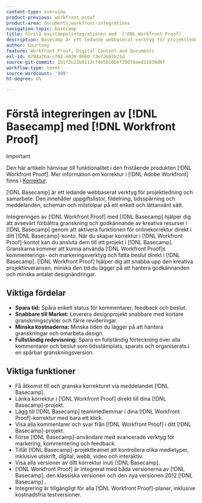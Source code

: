 ```yaml
---
content-type: overview
product-previous: workfront-proof
product-area: documents;workfront-integrations
navigation-topic: basecamp
title: Förstå basstämpelintegrationen med  [!DNL Workfront Proof]
description: Basecamp är ett ledande webbaserat verktyg för projektledning och samarbete. Den innehåller uppgiftslistor, fildelning, tidsspårning och meddelanden, scheman och milstolpar på ett enkelt och lättanvänt sätt.
author: Courtney
feature: Workfront Proof, Digital Content and Documents
exl-id: 8794a76a-c782-4038-9680-73e72697b21d
source-git-commit: 1b1f3c22b8112cfde5b10bef39076eed11630d0f
workflow-type: tm+mt
source-wordcount: '309'
ht-degree: 0%

---
```


# Förstå integreringen av [!DNL Basecamp] med [!DNL Workfront Proof]

>[!IMPORTANT]
>
>Den här artikeln hänvisar till funktionalitet i den fristående produkten [!DNL Workfront Proof]. Mer information om korrektur i [!DNL Adobe Workfront] finns i [Korrektur](../../../review-and-approve-work/proofing/proofing.md).

[!DNL Basecamp] är ett ledande webbaserat verktyg för projektledning och samarbete. Den innehåller uppgiftslistor, fildelning, tidsspårning och meddelanden, scheman och milstolpar på ett enkelt och lättanvänt sätt.

Integreringen av [!DNL Workfront Proof] med [!DNL Basecamp] hjälper dig att avsevärt förbättra granskning och godkännande av kreativa resurser i [!DNL Basecamp] genom att aktivera funktionen för onlinekorrektur direkt i ditt [!DNL Basecamp]-konto. När du skapar korrektur i [!DNL Workfront Proof]-kontot kan du ansluta dem till ett projekt i [!DNL Basecamp]. Granskarna kommer att kunna använda [!DNL Workfront Proof]s kommenterings- och markeringsverktyg och fatta beslut direkt i [!DNL Basecamp]. [!DNL Workfront Proof] hjälper dig att snabba upp den kreativa projektleveransen, minska den tid du lägger på att hantera godkännanden och minska antalet designändringar.

## Viktiga fördelar

* **Spara tid:** Spåra enkelt status för kommentarer, feedback och beslut.
* **Snabbare till Market:** Leverera designprojekt snabbare med kortare granskningscykler och färre revideringar.
* **Minska kostnaderna:** Minska tiden du lägger på att hantera granskningar och omarbeta design.
* **Fullständig redovisning:** Spara en fullständig förteckning över alla kommentarer och beslut som tidsstämplats, sparats och organiserats i en spårbar granskningsversion.

## Viktiga funktioner

* Få åtkomst till och granska korrekturet via meddelandet [!DNL Basecamp].
* Länka korrektur i [!DNL Workfront Proof] direkt till dina [!DNL Basecamp]-projekt.
* Lägg till [!DNL Basecamp] teammedlemmar i dina [!DNL Workfront Proof]-korrektur med bara ett klick.
* Visa alla kommentarer och svar från [!DNL Workfront Proof] i ditt [!DNL Basecamp]-projekt.
* Förse [!DNL Basecamp]-användare med avancerade verktyg för markering, kommentering och feedback.
* Tillåt [!DNL Basecamp]-projektteamet att kontrollera olika medietyper, inklusive utskrift, digital, webb, video och interaktiv.
* Visa alla versioner av ditt korrektur inuti [!DNL Basecamp].
* [!DNL Workfront Proof] är integrerat med båda versionerna av [!DNL Basecamp]; den klassiska versionen och den nya versionen 2012 [!DNL Basecamp] .
* Integrering är tillgängligt för alla [!DNL Workfront Proof]-planer, inklusive kostnadsfria testversioner.
